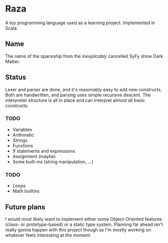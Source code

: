 # Raza
A toy programming language used as a learning project. Implemented in Scala.

## Name
The name of the spaceship from the *inexplicably* cancelled SyFy show Dark Matter.

## Status

Lexer and parser are done, and it's reasonably easy to add new constructs. Both are
handwritten, and parsing uses simple recursive descent. The interpreter structure is all in
place and can interpret almost all basic constructs. 

### TODO 

* Variables
* Arithmetic
* Strings
* Functions 
* If statements and expressions
* Assignment (maybe)
* Some built-ins (string manipulation, ...)

### TODO

* Loops
* Math builtins

## Future plans 

I would most likely want to implement either some Object-Oriented features (class- or
prototype-based) or a static type system. Planning far ahead isn't really gonna happen with
this project though as I'm mostly working on whatever feels interesting at the moment.







